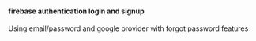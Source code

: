 <h4>firebase authentication login and signup</h4>
<p>Using email/password and google provider with forgot password features</p>
